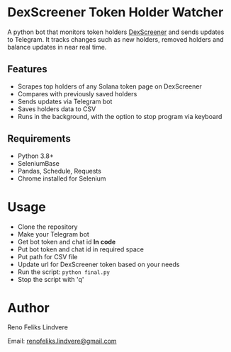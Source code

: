 # DexScreener Token Holder Watcher

A python bot that monitors token holders [DexScreener](https://dexscreener.com) and sends updates to Telegram.
It tracks changes such as new holders, removed holders and balance updates in near real time.

## Features

+ Scrapes top holders of any Solana token page on DexScreener
+ Compares with previously saved holders
+ Sends updates via Telegram bot
+ Saves holders data to CSV
+ Runs in the background, with the option to stop program via keyboard

## Requirements
+ Python 3.8+
+ SeleniumBase
+ Pandas, Schedule, Requests
+ Chrome installed for Selenium

# Usage
+ Clone the repository
+ Make your Telegram bot
+ Get bot token and chat id
**In code**
+ Put bot token and chat id in required space
+ Put path for CSV file
+ Update url for DexScreener token based on your needs
+ Run the script: ```python final.py```
+ Stop the script with 'q'

# Author
Reno Feliks Lindvere

Email: renofeliks.lindvere@gmail.com
